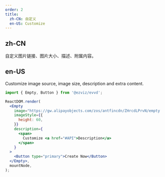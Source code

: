 ```yaml
---
order: 2
title:
  zh-CN: 自定义
  en-US: Customize
---
```


## zh-CN

自定义图片链接、图片大小、描述、附属内容。

## en-US

Customize image source, image size, description and extra content.

```jsx
import { Empty, Button } from '@ezviz/evvd';

ReactDOM.render(
  <Empty
    image="https://gw.alipayobjects.com/zos/antfincdn/ZHrcdLPrvN/empty.svg"
    imageStyle={{
      height: 60,
    }}
    description={
      <span>
        Customize <a href="#API">Description</a>
      </span>
    }
  >
    <Button type="primary">Create Now</Button>
  </Empty>,
  mountNode,
);
```
